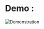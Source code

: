 
# Demo : 

![Demonstration](https://github.com/Prathyusha-Guduru/Data/blob/master/Facial%20Landmarking.gif)


